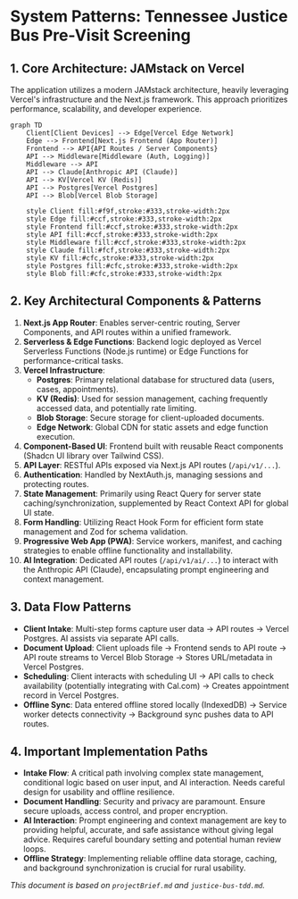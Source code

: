# System Patterns: Tennessee Justice Bus Pre-Visit Screening

## 1. Core Architecture: JAMstack on Vercel

The application utilizes a modern JAMstack architecture, heavily leveraging Vercel's infrastructure and the Next.js framework. This approach prioritizes performance, scalability, and developer experience.

```mermaid
graph TD
    Client[Client Devices] --> Edge[Vercel Edge Network]
    Edge --> Frontend[Next.js Frontend (App Router)]
    Frontend --> API{API Routes / Server Components}
    API --> Middleware[Middleware (Auth, Logging)]
    Middleware --> API
    API --> Claude[Anthropic API (Claude)]
    API --> KV[Vercel KV (Redis)]
    API --> Postgres[Vercel Postgres]
    API --> Blob[Vercel Blob Storage]

    style Client fill:#f9f,stroke:#333,stroke-width:2px
    style Edge fill:#ccf,stroke:#333,stroke-width:2px
    style Frontend fill:#ccf,stroke:#333,stroke-width:2px
    style API fill:#ccf,stroke:#333,stroke-width:2px
    style Middleware fill:#ccf,stroke:#333,stroke-width:2px
    style Claude fill:#fcf,stroke:#333,stroke-width:2px
    style KV fill:#cfc,stroke:#333,stroke-width:2px
    style Postgres fill:#cfc,stroke:#333,stroke-width:2px
    style Blob fill:#cfc,stroke:#333,stroke-width:2px
```

## 2. Key Architectural Components & Patterns

1.  **Next.js App Router**: Enables server-centric routing, Server Components, and API routes within a unified framework.
2.  **Serverless & Edge Functions**: Backend logic deployed as Vercel Serverless Functions (Node.js runtime) or Edge Functions for performance-critical tasks.
3.  **Vercel Infrastructure**:
    - **Postgres**: Primary relational database for structured data (users, cases, appointments).
    - **KV (Redis)**: Used for session management, caching frequently accessed data, and potentially rate limiting.
    - **Blob Storage**: Secure storage for client-uploaded documents.
    - **Edge Network**: Global CDN for static assets and edge function execution.
4.  **Component-Based UI**: Frontend built with reusable React components (Shadcn UI library over Tailwind CSS).
5.  **API Layer**: RESTful APIs exposed via Next.js API routes (`/api/v1/...`).
6.  **Authentication**: Handled by NextAuth.js, managing sessions and protecting routes.
7.  **State Management**: Primarily using React Query for server state caching/synchronization, supplemented by React Context API for global UI state.
8.  **Form Handling**: Utilizing React Hook Form for efficient form state management and Zod for schema validation.
9.  **Progressive Web App (PWA)**: Service workers, manifest, and caching strategies to enable offline functionality and installability.
10. **AI Integration**: Dedicated API routes (`/api/v1/ai/...`) to interact with the Anthropic API (Claude), encapsulating prompt engineering and context management.

## 3. Data Flow Patterns

- **Client Intake**: Multi-step forms capture user data -> API routes -> Vercel Postgres. AI assists via separate API calls.
- **Document Upload**: Client uploads file -> Frontend sends to API route -> API route streams to Vercel Blob Storage -> Stores URL/metadata in Vercel Postgres.
- **Scheduling**: Client interacts with scheduling UI -> API calls to check availability (potentially integrating with Cal.com) -> Creates appointment record in Vercel Postgres.
- **Offline Sync**: Data entered offline stored locally (IndexedDB) -> Service worker detects connectivity -> Background sync pushes data to API routes.

## 4. Important Implementation Paths

- **Intake Flow**: A critical path involving complex state management, conditional logic based on user input, and AI interaction. Needs careful design for usability and offline resilience.
- **Document Handling**: Security and privacy are paramount. Ensure secure uploads, access control, and proper encryption.
- **AI Interaction**: Prompt engineering and context management are key to providing helpful, accurate, and safe assistance without giving legal advice. Requires careful boundary setting and potential human review loops.
- **Offline Strategy**: Implementing reliable offline data storage, caching, and background synchronization is crucial for rural usability.

_This document is based on `projectBrief.md` and `justice-bus-tdd.md`._
